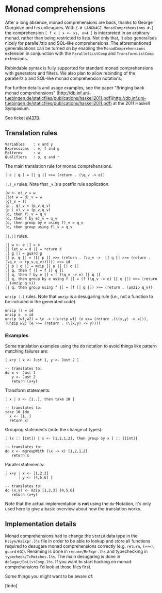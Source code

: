 # Monad comprehensions


After a long absence, monad comprehensions are back, thanks to George Giorgidze and his colleagues.  With `{-# LANGUAGE MonadComprehensions #-}` the comprehension `[ f x | x <- xs, x>4 ]` is interpreted in an arbitrary monad, rather than being restricted to lists.  Not only that, it also generalises nicely for parallel/zip and SQL-like comprehensions. The aforementioned generalisations can be turned on by enabling the `MonadComprehensions` extension in conjunction with the `ParallelListComp` and `TransformListComp` extensions.


Rebindable syntax is fully supported for standard monad comprehensions with generators and filters. We also plan to allow rebinding of the parallel/zip and SQL-like monad comprehension notations.


For further details and usage examples, see the paper "Bringing back monad comprehensions" [http://db.inf.uni-tuebingen.de/staticfiles/publications/haskell2011.pdf](http://db.inf.uni-tuebingen.de/staticfiles/publications/haskell2011.pdf) at the 2011 Haskell Symposium.


See ticket [\#4370](https://gitlab.haskell.org/ghc/ghc/issues/4370).

## Translation rules

```wiki
Variables    : x and y
Expressions  : e, f and g
Patterns     : w
Qualifiers   : p, q and r
```


The main translation rule for monad comprehensions.

```wiki
[ e | q ] = [| q |] >>= (return . (\q_v -> e))
```

`(.)_v` rules. Note that `_v` is a postfix rule application.

```wiki
(w <- e)_v = w
(let w = d)_v = w
(g)_v = ()
(p , q)_v = (p_v,q_v)
(p | v)_v = (p_v,q_v)
(q, then f)_v = q_v
(q, then f by e)_v = q_v
(q, then group by e using f)_v = q_v
(q, then group using f)_v = q_v
```

`[|.|]` rules.

```wiki
[| w <- e |] = e
[| let w = d |] = return d
[| g |] = guard g
[| p, q |] = ([| p |] >>= (return . (\p_v ->  [| q |] >>= (return . (\q_v -> (p_v,q_v)))))) >>= id
[| p | q |] = mzip [| p |] [| q |]
[| q, then f |] = f [| q |]
[| q, then f by e |] = f (\q_v -> e) [| q |]
[| q, then group by e using f |] = (f (\q_v -> e) [| q |]) >>= (return . (unzip q_v))
[| q, then group using f |] = (f [| q |]) >>= (return . (unzip q_v))
```

`unzip (.)` rules. Note that `unzip` is a desugaring rule (i.e., not a function to be included in the generated code).

```wiki
unzip () = id
unzip x  = id
unzip (w1,w2) = \e -> ((unzip w1) (e >>= (return .(\(x,y) -> x))), (unzip w2) (e >>= (return . (\(x,y) -> y))))
```

### Examples


Some translation examples using the do notation to avoid things like pattern matching failures are:

```wiki
[ x+y | x <- Just 1, y <- Just 2 ]

-- translates to:
do x <- Just 1
   y <- Just 2
   return (x+y)
```


Transform statements:

```wiki
[ x | x <- [1..], then take 10 ]

-- translates to:
take 10 (do
  x <- [1..]
  return x)
```


Grouping statements (note the change of types):

```wiki
[ (x :: [Int]) | x <- [1,2,1,2], then group by x ] :: [[Int]]

-- translates to:
do x <- mgroupWith (\x -> x) [1,2,1,2]
   return x
```


Parallel statements:

```wiki
[ x+y | x <- [1,2,3]
      | y <- [4,5,6] ]

-- translates to:
do (x,y) <- mzip [1,2,3] [4,5,6]
   return (x+y)
```


Note that the actual implementation is **not** using the `do`-Notation, it's only used here to give a basic overview about how the translation works.

## Implementation details


Monad comprehensions had to change the `StmtLR` data type in the `hsSyn/HsExpr.lhs` file in order to be able to lookup and store all functions required to desugare monad comprehensions correctly (e.g. `return`, `(>>=)`, `guard` etc). Renaming is done in `rename/RnExpr.lhs` and typechecking in `typecheck/TcMatches.lhs`. The main desugaring is done in `deSugar/DsListComp.lhs`. If you want to start hacking on monad comprehensions I'd look at those files first.


Some things you might want to be aware of:


\[todo\]
